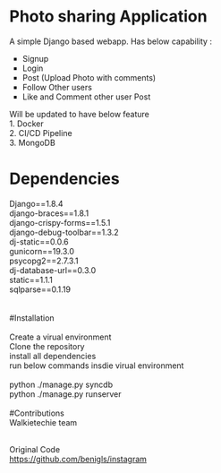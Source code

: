 # Photo sharing Application

A simple Django based webapp. Has below capability :
<br/>
<ul style="list-style-type:square;">
  <li>Signup</li>
  <li>Login</li>
  <li>Post (Upload Photo with comments)</li>
  <li>Follow Other users</li>
  <li>Like and Comment other user Post</li>
</ul>
Will be updated to have below feature
<br/>1. Docker
<br/>2. CI/CD Pipeline
<br/>3. MongoDB

# Dependencies

Django==1.8.4<br/>
django-braces==1.8.1<br/>
django-crispy-forms==1.5.1<br/>
django-debug-toolbar==1.3.2<br/>
dj-static==0.0.6<br/>
gunicorn==19.3.0<br/>
psycopg2==2.7.3.1<br/>
dj-database-url==0.3.0<br/>
static==1.1.1<br/>
sqlparse==0.1.19<br/>
<br/>
<br/>
#Installation
<br/>
<br/>
Create a virual environment<br/>
Clone the repository<br/>
install all dependencies<br/>
run below commands insdie virual environment<br/><br/>
    python ./manage.py syncdb<br/>
    python ./manage.py runserver<br/>
<br/>
#Contributions<br/>
Walkietechie team

<br/>Original Code<br/>
https://github.com/benigls/instagram